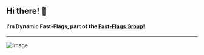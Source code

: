 
## Hi there! 👋  
#### I'm **Dynamic Fast-Flags**, part of the **[Fast-Flags Group](https://github.com/Fast-Flags)**!

---
![Image](https://avatars.githubusercontent.com/u/192619839?s=400&u=f7645326120f4b7cb2101f605941ae4eb9eb7cd4&v=4)
